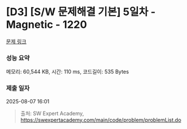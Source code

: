 # [D3] [S/W 문제해결 기본] 5일차 - Magnetic - 1220 

[문제 링크](https://swexpertacademy.com/main/code/problem/problemDetail.do?contestProbId=AV14hwZqABsCFAYD) 

### 성능 요약

메모리: 60,544 KB, 시간: 110 ms, 코드길이: 535 Bytes

### 제출 일자

2025-08-07 16:01



> 출처: SW Expert Academy, https://swexpertacademy.com/main/code/problem/problemList.do